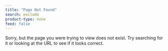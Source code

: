 ```yaml
---
title: "Page Not Found"
search: exclude
product-type: none
feed: false
---  
```


Sorry, but the page you were trying to view does not exist. Try searching for it or looking at the URL to see if it looks correct.
